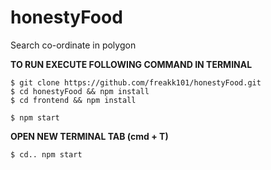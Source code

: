 # honestyFood
Search co-ordinate in polygon 

**TO RUN EXECUTE FOLLOWING COMMAND IN TERMINAL**
```
$ git clone https://github.com/freakk101/honestyFood.git
$ cd honestyFood && npm install
$ cd frontend && npm install
```
```
$ npm start
```
**OPEN NEW TERMINAL TAB (cmd + T)**
```
$ cd.. npm start
```
